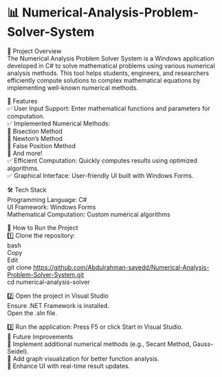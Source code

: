 # 📊 Numerical-Analysis-Problem-Solver-System

📖 Project Overview                       
The Numerical Analysis Problem Solver System is a Windows application developed in C# to solve mathematical problems using various numerical analysis methods. This tool helps students, engineers, and researchers efficiently compute solutions to complex mathematical equations by implementing well-known numerical methods.
                        
 🎯 Features                               
    ✅ User Input Support: Enter mathematical functions and parameters for computation.                        
    ✅ Implemented Numerical Methods:                             
       🔹 Bisection Method                               
      🔹 Newton’s Method                                     
  🔹 False Position Method                                 
  🔹 And more!                                                            
✅ Efficient Computation: Quickly computes results using optimized algorithms.                         
✅ Graphical Interface: User-friendly UI built with Windows Forms.                                                                            

🛠️ Tech Stack                                                
Programming Language: C#                                      
UI Framework: Windows Forms                                              
Mathematical Computation: Custom numerical algorithms           
       
🚀 How to Run the Project                             
1️⃣ Clone the repository:                               
bash                 
Copy                     
Edit                                     
git clone https://github.com/Abdulrahman-sayedd/Numerical-Analysis-Problem-Solver-System.git                           
cd numerical-analysis-solver                     
 
2️⃣ Open the project in Visual Studio                                   
Ensure .NET Framework is installed.                         
Open the .sln file.
                     
3️⃣ Run the application:
Press F5 or click Start in Visual Studio.                           
📌 Future Improvements                                       
  🔹 Implement additional numerical methods (e.g., Secant Method, Gauss-Seidel).              
  🔹 Add graph visualization for better function analysis.                           
  🔹 Enhance UI with real-time result updates.                           
